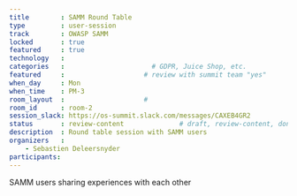 ```yaml
---
title        : SAMM Round Table
type         : user-session
track        : OWASP SAMM
locked       : true
featured     : true
technology   :
categories   :                      # GDPR, Juice Shop, etc.
featured     :                    # review with summit team "yes"
when_day     : Mon
when_time    : PM-3
room_layout  :                    #
room_id      : room-2
session_slack: https://os-summit.slack.com/messages/CAXEB4GR2
status       : review-content              # draft, review-content, done
description  : Round table session with SAMM users
organizers   :
    - Sebastien Deleersnyder
participants:
---
```


SAMM users sharing experiences with each other
